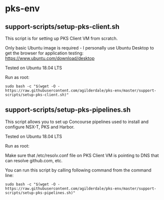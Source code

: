 # pks-env

## support-scripts/setup-pks-client.sh

This script is for setting up PKS Client VM from scratch.

Only basic Ubuntu image is required - I personally use Ubuntu Desktop to get the browser for application testing:
https://www.ubuntu.com/download/desktop

Tested on Ubuntu 18.04 LTS

Run as root:
```
sudo bash -c "$(wget -O - https://raw.githubusercontent.com/agilderdale/pks-env/master/support-scripts/setup-pks-client.sh)"
```
## support-scripts/setup-pks-pipelines.sh

This script allows you to set up Concourse pipelines used to install and configure NSX-T, PKS and Harbor.

Tested on Ubuntu 18.04 LTS

Run as root:

Make sure that /etc/resolv.conf file on PKS Client VM is pointing to DNS that can resolve github.com, etc.

You can run this script by calling following command from the command line:
```
sudo bash -c "$(wget -O - https://raw.githubusercontent.com/agilderdale/pks-env/master/support-scripts/setup-pks-pipelines.sh)"
```
